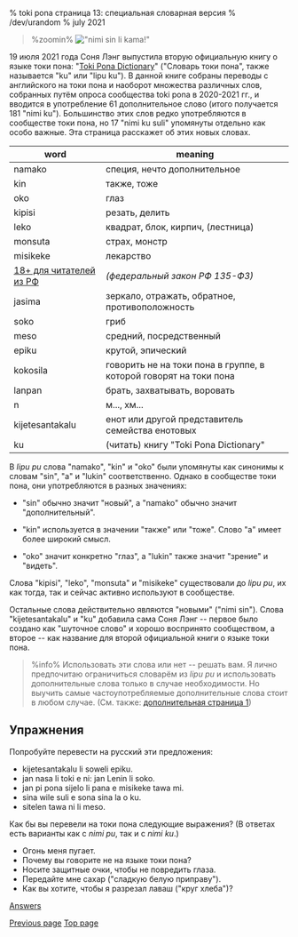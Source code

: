 % toki pona cтраница 13: специальная словарная версия
% /dev/urandom
% july 2021

<style>
.zoomin {
	text-align: center;
}
.zoomin img {
	width: 320px;
	image-rendering:crisp-edges;
	image-rendering: pixelated;
};
</style>

> %zoomin%
> !["nimi sin li kama!"](/tokipona/nimi_sin_li_kama.gif)
> 

19 июля 2021 года Соня Лэнг выпустила вторую официальную книгу о языке токи
пона: "[Toki Pona Dictionary](https://www.amazon.com/dp/0978292367)" ("Словарь
токи пона", также называется "ku" или "lipu ku"). В данной книге собраны
переводы с английского на токи пона и наоборот множества различных слов,
собранных путём опроса сообщества toki pona в 2020-2021 гг., и вводится в
употребление 61 дополнительное слово (итого получается 181 "nimi ku").
Большинство этих слов редко употребляются в сообществе токи пона, но 17 "nimi ku
suli" упомянуты отдельно как особо важные. Эта страница расскажет об этих новых
словах.

| word               | meaning                          |
|--------------------|----------------------------------|
| namako             | специя, нечто дополнительное     |
| kin                | также, тоже                      |
| oko                | глаз                             |
| kipisi             | резать, делить                   |
| leko               | квадрат, блок, кирпич, (лестница)|
| monsuta            | страх, монстр                    |
| misikeke           | лекарство                        |
| [18+ для читателей из РФ](ru_13_tonsi.html) | *(федеральный закон РФ 135-ФЗ)* |
| jasima             | зеркало, отражать, обратное, противоположность |
| soko               | гриб                             |
| meso               | средний, посредственный          |
| epiku              | крутой, эпический                |
| kokosila           | говорить не на токи пона в группе, в которой говорят на токи пона |
| lanpan             | брать, захватывать, воровать     |
| n                  | м..., хм...                      |
| kijetesantakalu    | енот или другой представитель семейства енотовых |
| ku                 | (читать) книгу "Toki Pona Dictionary" |

В *lipu pu* слова "namako", "kin" и "oko" были упомянуты как синонимы к словам
"sin", "a" и "lukin" соответственно. Однако в сообществе токи пона, они
употребляются в разных значениях:

* "sin" обычно значит "новый", а "namako" обычно значит "дополнительный".

* "kin" используется в значении "также" или "тоже". Слово "a" имеет более
  широкий смысл.

* "oko" значит конкретно "глаз", а "lukin" также значит "зрение" и "видеть".

Слова "kipisi", "leko", "monsuta" и "misikeke" существовали до *lipu
pu*, их как тогда, так и сейчас активно используют в сообществе.

Остальные слова действительно являются "новыми" ("nimi sin"). Слова
"kijetesantakalu" и "ku" добавила сама Соня Лэнг -- первое было создано как
"шуточное слово" и хорошо воспринято сообществом, а второе -- как название для
второй официальной книги о языке токи пона.

> %info%
> Использовать эти слова или нет -- решать вам. Я лично предпочитаю ограничиться
> словарём из *lipu pu* и использовать дополнительные слова только в случае
> необходимости. Но выучить самые частоупотребляемые дополнительные слова стоит
> в любом случае. (См. также: [дополнительная страница 1](ru_x1.html))

## Упражнения

Попробуйте перевести на русский эти предложения:

* kijetesantakalu li soweli epiku.
* jan nasa li toki e ni: jan Lenin li soko.
* jan pi pona sijelo li pana e misikeke tawa mi.
* sina wile suli e sona sina la o ku.
* sitelen tawa ni li meso.

Как бы вы перевели на токи пона следующие выражения? (В ответах есть варианты
как с *nimi pu*, так и с *nimi ku*.)

* Огонь меня пугает.
* Почему вы говорите не на языке токи пона?
* Носите защитные очки, чтобы не повредить глаза.
* Передайте мне сахар ("сладкую белую приправу").
* Как вы хотите, чтобы я разрезал лаваш ("круг хлеба")?

[Answers](answers.html#p13)

[Previous page](12.html) [Top page](index.html)

